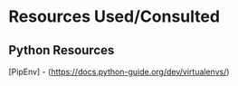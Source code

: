# Resources Used/Consulted #

## Python Resources ##
[PipEnv] - (https://docs.python-guide.org/dev/virtualenvs/)
 
